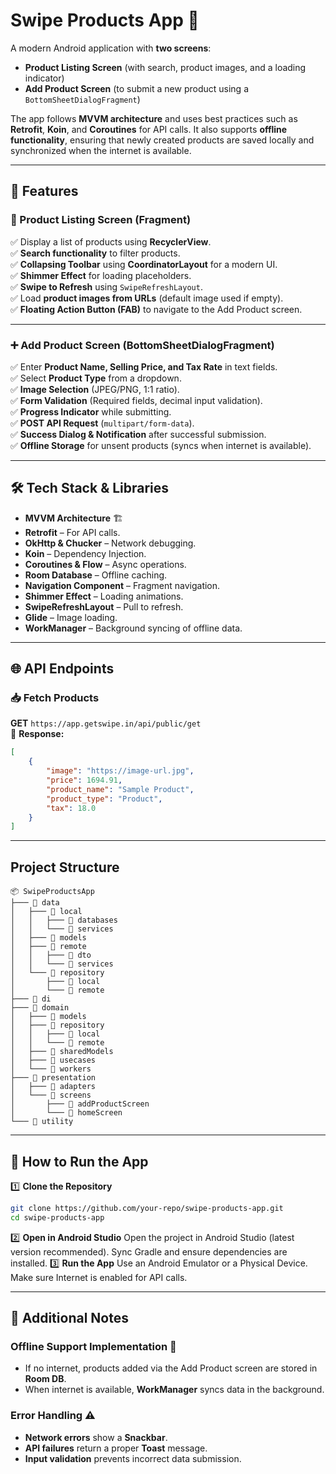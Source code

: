 # **Swipe Products App** 📱

A modern Android application with **two screens**:
- **Product Listing Screen** (with search, product images, and a loading indicator)
- **Add Product Screen** (to submit a new product using a `BottomSheetDialogFragment`)

The app follows **MVVM architecture** and uses best practices such as **Retrofit**, **Koin**, and **Coroutines** for API calls. It also supports **offline functionality**, ensuring that newly created products are saved locally and synchronized when the internet is available.

---

## **📌 Features**
### **📜 Product Listing Screen (Fragment)**
✅ Display a list of products using **RecyclerView**.  
✅ **Search functionality** to filter products.  
✅ **Collapsing Toolbar** using **CoordinatorLayout** for a modern UI.  
✅ **Shimmer Effect** for loading placeholders.  
✅ **Swipe to Refresh** using `SwipeRefreshLayout`.  
✅ Load **product images from URLs** (default image used if empty).  
✅ **Floating Action Button (FAB)** to navigate to the Add Product screen.

---

### **➕ Add Product Screen (BottomSheetDialogFragment)**
✅ Enter **Product Name, Selling Price, and Tax Rate** in text fields.  
✅ Select **Product Type** from a dropdown.  
✅ **Image Selection** (JPEG/PNG, 1:1 ratio).  
✅ **Form Validation** (Required fields, decimal input validation).  
✅ **Progress Indicator** while submitting.  
✅ **POST API Request** (`multipart/form-data`).  
✅ **Success Dialog & Notification** after successful submission.  
✅ **Offline Storage** for unsent products (syncs when internet is available).

---

## **🛠 Tech Stack & Libraries**
- **MVVM Architecture** 🏗
- **Retrofit** – For API calls.
- **OkHttp & Chucker** – Network debugging.
- **Koin** – Dependency Injection.
- **Coroutines & Flow** – Async operations.
- **Room Database** – Offline caching.
- **Navigation Component** – Fragment navigation.
- **Shimmer Effect** – Loading animations.
- **SwipeRefreshLayout** – Pull to refresh.
- **Glide** – Image loading.
- **WorkManager** – Background syncing of offline data.

---

## **🌐 API Endpoints**
### **📥 Fetch Products**
**GET** `https://app.getswipe.in/api/public/get`  
📌 **Response:**
```json
[
    {
        "image": "https://image-url.jpg",
        "price": 1694.91,
        "product_name": "Sample Product",
        "product_type": "Product",
        "tax": 18.0
    }
]
```
---
## **Project Structure**
```
📦 SwipeProductsApp
├─── 📂 data
│   ├─── 📂 local
│   │   ├─── 📂 databases
│   │   └─── 📂 services
│   ├─── 📂 models
│   ├─── 📂 remote
│   │   ├─── 📂 dto
│   │   └─── 📂 services
│   └─── 📂 repository
│       ├─── 📂 local
│       └─── 📂 remote
├─── 📂 di
├─── 📂 domain
│   ├─── 📂 models
│   ├─── 📂 repository
│   │   ├─── 📂 local
│   │   └─── 📂 remote
│   ├─── 📂 sharedModels
│   ├─── 📂 usecases
│   └─── 📂 workers
├─── 📂 presentation
│   ├─── 📂 adapters
│   └─── 📂 screens
│       ├─── 📂 addProductScreen
│       └─── 📂 homeScreen
└─── 📂 utility
 ```
---
## **📲 How to Run the App**
1️⃣ **Clone the Repository**
```sh
git clone https://github.com/your-repo/swipe-products-app.git
cd swipe-products-app
```
2️⃣ **Open in Android Studio**
Open the project in Android Studio (latest version recommended).
Sync Gradle and ensure dependencies are installed.
3️⃣ **Run the App**
Use an Android Emulator or a Physical Device.
Make sure Internet is enabled for API calls.

---
## **📝 Additional Notes**
### **Offline Support Implementation** 📴
- If no internet, products added via the Add Product screen are stored in **Room DB**.
- When internet is available, **WorkManager** syncs data in the background.

### **Error Handling** ⚠
- **Network errors** show a **Snackbar**.
- **API failures** return a proper **Toast** message.
- **Input validation** prevents incorrect data submission.